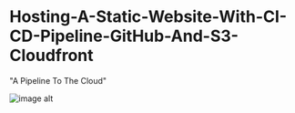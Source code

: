# Hosting-A-Static-Website-With-CI-CD-Pipeline-GitHub-And-S3-Cloudfront
"A Pipeline To The Cloud"

![image alt]()
